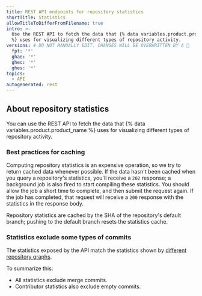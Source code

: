 ```yaml
---
title: REST API endpoints for repository statistics
shortTitle: Statistics
allowTitleToDifferFromFilename: true
intro: >-
  Use the REST API to fetch the data that {% data variables.product.product_name
  %} uses for visualizing different types of repository activity.
versions: # DO NOT MANUALLY EDIT. CHANGES WILL BE OVERWRITTEN BY A 🤖
  fpt: '*'
  ghae: '*'
  ghec: '*'
  ghes: '*'
topics:
  - API
autogenerated: rest
---
```


## About repository statistics

You can use the REST API to fetch the data that {% data variables.product.product_name %} uses for visualizing different types of repository activity.

### Best practices for caching

Computing repository statistics is an expensive operation, so we try to return cached
data whenever possible.  If the data hasn't been cached when you query a repository's
statistics, you'll receive a `202` response; a background job is also fired to
start compiling these statistics. You should allow the job a short time to complete, and
then submit the request again. If the job has completed, that request will receive a
`200` response with the statistics in the response body.

Repository statistics are cached by the SHA of the repository's default branch; pushing to the default branch resets the statistics cache.

### Statistics exclude some types of commits

The statistics exposed by the API match the statistics shown by [different repository graphs](/repositories/viewing-activity-and-data-for-your-repository/about-repository-graphs).

To summarize this:
- All statistics exclude merge commits.
- Contributor statistics also exclude empty commits.

<!-- Content after this section is automatically generated -->
